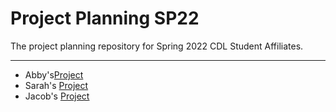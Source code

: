 # Project Planning SP22
The project planning repository for Spring 2022 CDL Student Affiliates.

---

- Abby's[Project](/AbbyHenry.md)
- Sarah's [Project](/SarahFadlaoui.MD)
- Jacob's [Project](/JacobZaengle.MD)

